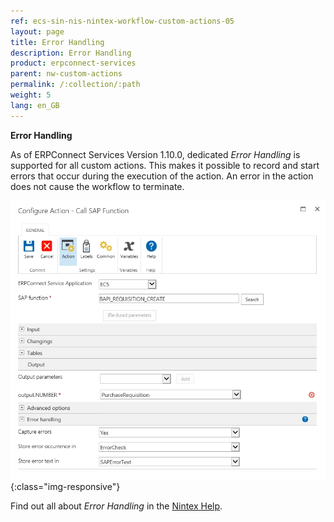 ```yaml
---
ref: ecs-sin-nis-nintex-workflow-custom-actions-05
layout: page
title: Error Handling
description: Error Handling
product: erpconnect-services
parent: nw-custom-actions
permalink: /:collection/:path
weight: 5
lang: en_GB
---
```


**Error Handling**

As of ERPConnect Services Version 1.10.0, dedicated *Error Handling* is supported for all custom actions.
This makes it possible to record and start errors that occur during the execution of the action. An error in the action does not cause the workflow to terminate. 

![ECS-Nintex-WorkflowAction_ErrorHandling](/img/content/ECS-Nintex-WorkflowAction_ErrorHandling.jpg){:class="img-responsive"}

Find out all about *Error Handling* in the [Nintex Help](https://help.nintex.com/en-us/nintex2013/help/Workflow/RootCategory/Designer/Nintex.Workflow.ErrorHandling.htm).


